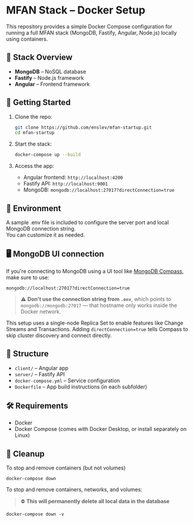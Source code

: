 # MFAN Stack – Docker Setup

This repository provides a simple Docker Compose configuration for running a full MFAN stack (MongoDB, Fastify, Angular, Node.js) locally using containers.

## 🐳 Stack Overview

- **MongoDB** – NoSQL database
- **Fastify** – Node.js framework
- **Angular** – Frontend framework

## 🚀 Getting Started

1. Clone the repo:

    ```bash
    git clone https://github.com/enslev/mfan-startup.git
    cd mfan-startup
    ```

2. Start the stack:

    ```bash
    docker-compose up --build
    ```

3. Access the app:
    - Angular frontend: `http://localhost:4200`
    - Fastify API: `http://localhost:9001`
    - MongoDB: `mongodb://localhost:27017?directConnection=true`

## 🌳 Environment

A sample .env file is included to configure the server port and local MongoDB connection string.  
You can customize it as needed.

## 🖥️ MongoDB UI connection

If you're connecting to MongoDB using a UI tool like [MongoDB Compass](https://www.mongodb.com/products/tools/compass), make sure to use:

```
mongodb://localhost:27017?directConnection=true
```
 
> ⚠️ **Don't use the connection string from `.env`**, which points to `mongodb://mongodb:27017` — that hostname only works inside the Docker network.

This setup uses a single-node Replica Set to enable features like Change Streams and Transactions. Adding `directConnection=true` tells Compass to skip cluster discovery and connect directly.

## 📁 Structure

- `client/` – Angular app
- `server/` – Fastify API
- `docker-compose.yml` – Service configuration
- `Dockerfile` – App build instructions (in each subfolder)

## 🛠️ Requirements

- Docker
- Docker Compose (comes with Docker Desktop, or install separately on Linux)

## 🧹 Cleanup

To stop and remove containers (but not volumes)

```
docker-compose down
```

To stop and remove containers, networks, and volumes:
> ⛔ **This will permanently delete all local data in the database**

```
docker-compose down -v
```
